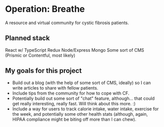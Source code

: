 # Operation: Breathe

A resource and virtual community for cystic fibrosis patients.

## Planned stack

React w/ TypeScript
Redux
Node/Express
Mongo
Some sort of CMS (Prismic or Contentful, most likely)

## My goals for this project

- Build out a blog (with the help of some sort of CMS, ideally) so I can write articles to share with fellow patients.
- Include tips from the community for how to cope with CF.
- Potentially build out some sort of "chat" feature, although... that could get really interesting, really fast. Will think about this more. :)
- Include a way for users to track calorie intake, water intake, exercise for the week, and potentially some other health stats (although, again, HIPAA compliance might be biting off more than I can chew).
